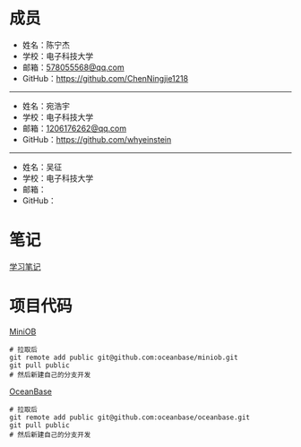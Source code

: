 # 成员
- 姓名：陈宁杰
- 学校：电子科技大学
- 邮箱：578055568@qq.com
- GitHub：https://github.com/ChenNingjie1218

---

- 姓名：宛浩宇
- 学校：电子科技大学
- 邮箱：1206176262@qq.com
- GitHub：https://github.com/whyeinstein

---

- 姓名：吴征
- 学校：电子科技大学
- 邮箱：
- GitHub：

# 笔记
[学习笔记](https://github.com/OceanBaseCompetition/OceanBaseJourney)

# 项目代码
[MiniOB](https://github.com/OceanBaseCompetition/miniob)
```git
# 拉取后
git remote add public git@github.com:oceanbase/miniob.git
git pull public
# 然后新建自己的分支开发
```

[OceanBase](https://github.com/OceanBaseCompetition/oceanbase)
```git
# 拉取后
git remote add public git@github.com:oceanbase/oceanbase.git
git pull public
# 然后新建自己的分支开发
```
